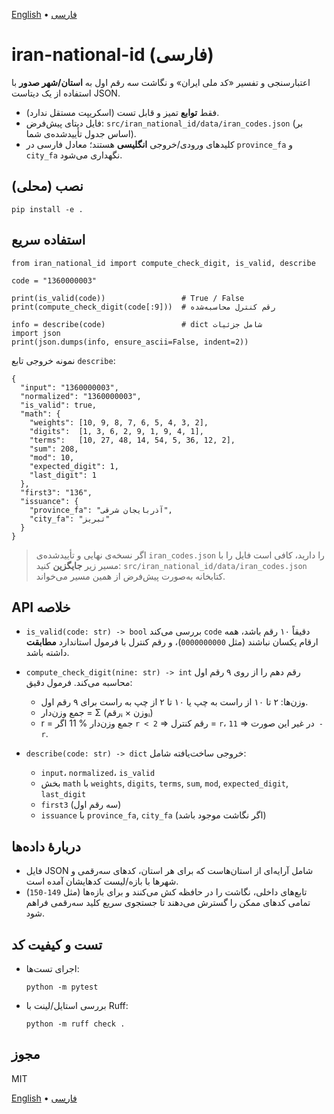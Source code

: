 [English](README.md) • [فارسی](README.fa.md)

# iran-national-id (فارسی)

اعتبارسنجی و تفسیر «کد ملی ایران» و نگاشت سه رقم اول به **استان/شهر صدور** با استفاده از یک دیتاست JSON.

* فقط **توابع** تمیز و قابل تست (اسکریپت مستقل ندارد).
* فایل دیتای پیش‌فرض: `src/iran_national_id/data/iran_codes.json` (بر اساس جدول تأییدشده‌ی شما).
* کلیدهای ورودی/خروجی **انگلیسی** هستند؛ معادل فارسی در `province_fa` و `city_fa` نگهداری می‌شود.

## نصب (محلی)

```
pip install -e .
```

## استفاده سریع

```
from iran_national_id import compute_check_digit, is_valid, describe

code = "1360000003"

print(is_valid(code))                 # True / False
print(compute_check_digit(code[:9]))  # رقم کنترل محاسبه‌شده

info = describe(code)                 # dict شامل جزئیات
import json
print(json.dumps(info, ensure_ascii=False, indent=2))
```

نمونه خروجی تابع `describe`:

```
{
  "input": "1360000003",
  "normalized": "1360000003",
  "is_valid": true,
  "math": {
    "weights": [10, 9, 8, 7, 6, 5, 4, 3, 2],
    "digits":  [1, 3, 6, 2, 9, 1, 9, 4, 1],
    "terms":   [10, 27, 48, 14, 54, 5, 36, 12, 2],
    "sum": 208,
    "mod": 10,
    "expected_digit": 1,
    "last_digit": 1
  },
  "first3": "136",
  "issuance": {
    "province_fa": "آذربایجان شرقی",
    "city_fa": "تبریز"
  }
}
```

> اگر نسخه‌ی نهایی و تأییدشده‌ی `iran_codes.json` را دارید، کافی است فایل را با مسیر زیر **جایگزین** کنید:
> `src/iran_national_id/data/iran_codes.json`
> کتابخانه به‌صورت پیش‌فرض از همین مسیر می‌خواند.

## API خلاصه

* `is_valid(code: str) -> bool`
  بررسی می‌کند `code` دقیقاً ۱۰ رقم باشد، همه ارقام یکسان نباشند (مثل `0000000000`)، و رقم کنترل با فرمول استاندارد **مطابقت** داشته باشد.

* `compute_check_digit(nine: str) -> int`
  رقم دهم را از روی ۹ رقم اول محاسبه می‌کند. فرمول دقیق:

  * وزن‌ها: ۲ تا ۱۰ از راست به چپ یا ۱۰ تا ۲ از چپ به راست برای ۹ رقم اول.
  * جمع وزن‌دار = Σ (رقمᵢ × وزنᵢ)
  * r = جمع وزن‌دار % 11
    اگر `r < 2` ⇒ رقم کنترل = `r`، در غیر این صورت ⇒ `11 - r`.

* `describe(code: str) -> dict`
  خروجی ساخت‌یافته شامل:

  * `input`، `normalized`، `is_valid`
  * بخش `math` با `weights`, `digits`, `terms`, `sum`, `mod`, `expected_digit`, `last_digit`
  * `first3` (سه رقم اول)
  * `issuance` با `province_fa`, `city_fa` (اگر نگاشت موجود باشد)

## دربارهٔ داده‌ها

* فایل JSON شامل آرایه‌ای از استان‌هاست که برای هر استان، کدهای سه‌رقمی و شهرها با بازه/لیست کدهایشان آمده است.
* تابع‌های داخلی، نگاشت را در حافظه کش می‌کنند و برای بازه‌ها (مثل `149-150`) تمامی کدهای ممکن را گسترش می‌دهند تا جستجوی سریع کلید سه‌رقمی فراهم شود.

## تست و کیفیت کد

* اجرای تست‌ها:

  ```
  python -m pytest
  ```

* بررسی استایل/لینت با Ruff:

  ```
  python -m ruff check .
  ```

## مجوز

MIT

[English](README.md) • [فارسی](README.fa.md)
